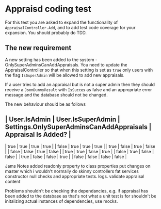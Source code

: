 ﻿# Appraisd coding test

For this test you are asked to expand the functionality of `AppraisalController.Add`, and to add test code coverage for your expansion.  You should probably do TDD.

## The new requirement
A new setting has been added to the system - OnlySuperAdminsCanAddAppraisals.  You need to update the AppraisalController so that when this setting is set as `true` only users with the flag `IsSuperAdmin` will be allowed to add new appraisals.  

If a user tries to add an appraisal but is not a super admin then they should receive a `JsonDummyResult` with `IsSucces` as false and an appropriate error message and the database should not be changed.

The new behaviour should be as follows

| User.IsAdmin | User.IsSuperAdmin | Settings.OnlySuperAdminsCanAddAppraisals | Appraisal Is Added? |
-----------------------------------------------------------------------------------------------------
|  true        |  true             |          true                            |    true             |
|  false       |  true             |          true                            |    true             |
|  true        |  false            |          true                            |    false            |
|  false       |  false            |          true                            |    false            |
|  true        |  true             |          false                           |    true             |
|  false       |  true             |          false                           |    false            |
|  true        |  false            |          false                           |    true             |
|  false       |  false            |          false                           |    false            |


Jams Notes
added readonly property to class properties
put changes on master which i wouldn't normally do
skinny controllers fat services
constructor null checks and appropriate tests.
logs.
validate appraisal content

Problems
shouldn't be checking the dependancies, e.g. if appraisal has been added to the database as that's not what a unit test is for
shouldn't be initalizing actual instances of dependencies, use mocks. 
